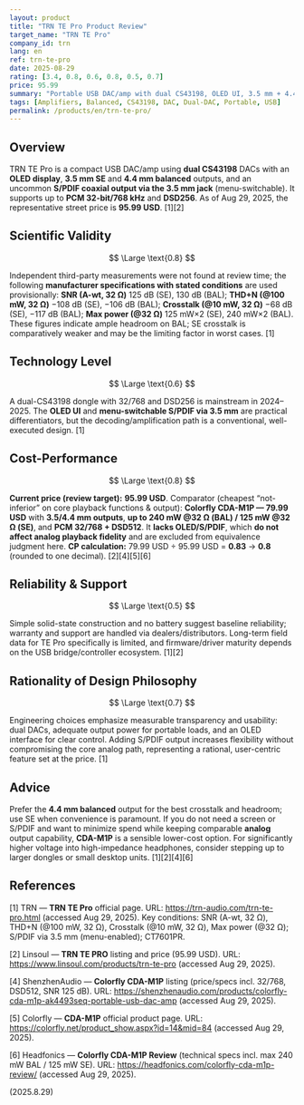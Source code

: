 ```yaml
---
layout: product
title: "TRN TE Pro Product Review"
target_name: "TRN TE Pro"
company_id: trn
lang: en
ref: trn-te-pro
date: 2025-08-29
rating: [3.4, 0.8, 0.6, 0.8, 0.5, 0.7]
price: 95.99
summary: "Portable USB DAC/amp with dual CS43198, OLED UI, 3.5 mm + 4.4 mm outputs, and rare S/PDIF-over-3.5 mm at a competitive street price"
tags: [Amplifiers, Balanced, CS43198, DAC, Dual-DAC, Portable, USB]
permalink: /products/en/trn-te-pro/
---
```

## Overview

TRN TE Pro is a compact USB DAC/amp using **dual CS43198** DACs with an **OLED display**, **3.5 mm SE** and **4.4 mm balanced** outputs, and an uncommon **S/PDIF coaxial output via the 3.5 mm jack** (menu-switchable). It supports up to **PCM 32-bit/768 kHz** and **DSD256**. As of Aug 29, 2025, the representative street price is **95.99 USD**. [1][2]

## Scientific Validity

$$ \Large \text{0.8} $$

Independent third-party measurements were not found at review time; the following **manufacturer specifications with stated conditions** are used provisionally: **SNR (A-wt, 32 Ω)** 125 dB (SE), 130 dB (BAL); **THD+N (@100 mW, 32 Ω)** −108 dB (SE), −106 dB (BAL); **Crosstalk (@10 mW, 32 Ω)** −68 dB (SE), −117 dB (BAL); **Max power (@32 Ω)** 125 mW×2 (SE), 240 mW×2 (BAL). These figures indicate ample headroom on BAL; SE crosstalk is comparatively weaker and may be the limiting factor in worst cases. [1]

## Technology Level

$$ \Large \text{0.6} $$

A dual-CS43198 dongle with 32/768 and DSD256 is mainstream in 2024–2025. The **OLED UI** and **menu-switchable S/PDIF via 3.5 mm** are practical differentiators, but the decoding/amplification path is a conventional, well-executed design. [1]

## Cost-Performance

$$ \Large \text{0.8} $$

**Current price (review target):** **95.99 USD**. Comparator (cheapest “not-inferior” on core playback functions & output): **Colorfly CDA-M1P — 79.99 USD** with **3.5/4.4 mm outputs**, **up to 240 mW @32 Ω (BAL) / 125 mW @32 Ω (SE)**, and **PCM 32/768 + DSD512**. It **lacks OLED/S/PDIF**, which **do not affect analog playback fidelity** and are excluded from equivalence judgment here. **CP calculation:** 79.99 USD ÷ 95.99 USD = **0.83** → **0.8** (rounded to one decimal). [2][4][5][6]

## Reliability & Support

$$ \Large \text{0.5} $$

Simple solid-state construction and no battery suggest baseline reliability; warranty and support are handled via dealers/distributors. Long-term field data for TE Pro specifically is limited, and firmware/driver maturity depends on the USB bridge/controller ecosystem. [1][2]

## Rationality of Design Philosophy

$$ \Large \text{0.7} $$

Engineering choices emphasize measurable transparency and usability: dual DACs, adequate output power for portable loads, and an OLED interface for clear control. Adding S/PDIF output increases flexibility without compromising the core analog path, representing a rational, user-centric feature set at the price. [1]

## Advice

Prefer the **4.4 mm balanced** output for the best crosstalk and headroom; use SE when convenience is paramount. If you do not need a screen or S/PDIF and want to minimize spend while keeping comparable **analog** output capability, **CDA-M1P** is a sensible lower-cost option. For significantly higher voltage into high-impedance headphones, consider stepping up to larger dongles or small desktop units. [1][2][4][6]

## References

[1] TRN — **TRN TE Pro** official page. URL: https://trn-audio.com/trn-te-pro.html (accessed Aug 29, 2025). Key conditions: SNR (A-wt, 32 Ω), THD+N (@100 mW, 32 Ω), Crosstalk (@10 mW, 32 Ω), Max power (@32 Ω); S/PDIF via 3.5 mm (menu-enabled); CT7601PR.

[2] Linsoul — **TRN TE PRO** listing and price (95.99 USD). URL: https://www.linsoul.com/products/trn-te-pro (accessed Aug 29, 2025).

[4] ShenzhenAudio — **Colorfly CDA-M1P** listing (price/specs incl. 32/768, DSD512, SNR 125 dB). URL: https://shenzhenaudio.com/products/colorfly-cda-m1p-ak4493seq-portable-usb-dac-amp (accessed Aug 29, 2025).

[5] Colorfly — **CDA-M1P** official product page. URL: https://colorfly.net/product_show.aspx?id=14&mid=84 (accessed Aug 29, 2025).

[6] Headfonics — **Colorfly CDA-M1P Review** (technical specs incl. max 240 mW BAL / 125 mW SE). URL: https://headfonics.com/colorfly-cda-m1p-review/ (accessed Aug 29, 2025).

(2025.8.29)

